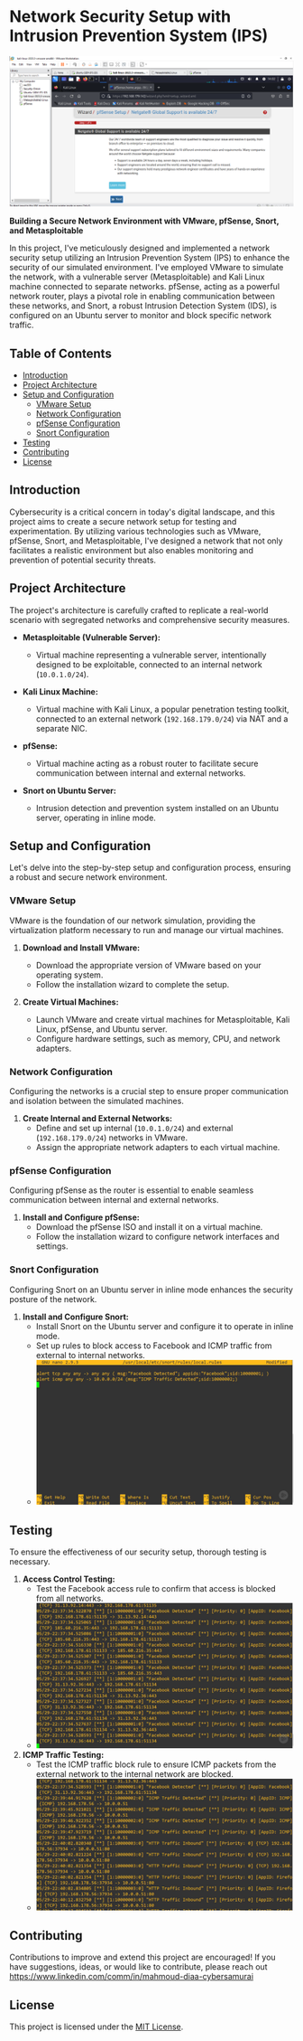 # Network Security Setup with Intrusion Prevention System (IPS)

![Project Image](https://github.com/ma7mouddiaa/pfSense-Snort-Security-Setup/blob/main/unknown_2023.10.05-21.02%20(2).png)

**Building a Secure Network Environment with VMware, pfSense, Snort, and Metasploitable**

In this project, I've meticulously designed and implemented a network security setup utilizing an Intrusion Prevention System (IPS) to enhance the security of our simulated environment. I've employed VMware to simulate the network, with a vulnerable server (Metasploitable) and Kali Linux machine connected to separate networks. pfSense, acting as a powerful network router, plays a pivotal role in enabling communication between these networks, and Snort, a robust Intrusion Detection System (IDS), is configured on an Ubuntu server to monitor and block specific network traffic.

## Table of Contents

- [Introduction](#introduction)
- [Project Architecture](#project-architecture)
- [Setup and Configuration](#setup-and-configuration)
  - [VMware Setup](#vmware-setup)
  - [Network Configuration](#network-configuration)
  - [pfSense Configuration](#pfsense-configuration)
  - [Snort Configuration](#snort-configuration)
- [Testing](#testing)
- [Contributing](#contributing)
- [License](#license)

## Introduction

Cybersecurity is a critical concern in today's digital landscape, and this project aims to create a secure network setup for testing and experimentation. By utilizing various technologies such as VMware, pfSense, Snort, and Metasploitable, I've designed a network that not only facilitates a realistic environment but also enables monitoring and prevention of potential security threats.

## Project Architecture

The project's architecture is carefully crafted to replicate a real-world scenario with segregated networks and comprehensive security measures.

- **Metasploitable (Vulnerable Server):**
  - Virtual machine representing a vulnerable server, intentionally designed to be exploitable, connected to an internal network (`10.0.1.0/24`).

- **Kali Linux Machine:**
  - Virtual machine with Kali Linux, a popular penetration testing toolkit, connected to an external network (`192.168.179.0/24`) via NAT and a separate NIC.

- **pfSense:**
  - Virtual machine acting as a robust router to facilitate secure communication between internal and external networks.

- **Snort on Ubuntu Server:**
  - Intrusion detection and prevention system installed on an Ubuntu server, operating in inline mode.

## Setup and Configuration

Let's delve into the step-by-step setup and configuration process, ensuring a robust and secure network environment.

### VMware Setup

VMware is the foundation of our network simulation, providing the virtualization platform necessary to run and manage our virtual machines.

1. **Download and Install VMware:**
   - Download the appropriate version of VMware based on your operating system.
   - Follow the installation wizard to complete the setup.

2. **Create Virtual Machines:**
   - Launch VMware and create virtual machines for Metasploitable, Kali Linux, pfSense, and Ubuntu server.
   - Configure hardware settings, such as memory, CPU, and network adapters.

### Network Configuration

Configuring the networks is a crucial step to ensure proper communication and isolation between the simulated machines.

1. **Create Internal and External Networks:**
   - Define and set up internal (`10.0.1.0/24`) and external (`192.168.179.0/24`) networks in VMware.
   - Assign the appropriate network adapters to each virtual machine.

### pfSense Configuration

Configuring pfSense as the router is essential to enable seamless communication between internal and external networks.

1. **Install and Configure pfSense:**
   - Download the pfSense ISO and install it on a virtual machine.
   - Follow the installation wizard to configure network interfaces and settings.

### Snort Configuration

Configuring Snort on an Ubuntu server in inline mode enhances the security posture of the network.

1. **Install and Configure Snort:**
   - Install Snort on the Ubuntu server and configure it to operate in inline mode.
   - Set up rules to block access to Facebook and ICMP traffic from external to internal networks.
   - ![Snort-Rules](https://github.com/ma7mouddiaa/pfSense-Snort-Security-Setup/blob/main/2023-10-09-11h43m51s483.png)

## Testing

To ensure the effectiveness of our security setup, thorough testing is necessary.

1. **Access Control Testing:**
   - Test the Facebook access rule to confirm that access is blocked from all networks.
   - ![alret-facebook-traffic](https://github.com/ma7mouddiaa/pfSense-Snort-Security-Setup/blob/main/2023-10-09-11h44m26s971.png)
2. **ICMP Traffic Testing:**
   - Test the ICMP traffic block rule to ensure ICMP packets from the external network to the internal network are blocked.
   - ![pinging-internal-network-alerted](https://github.com/ma7mouddiaa/pfSense-Snort-Security-Setup/blob/main/2023-10-09-11h44m40s521%20(2).png)



## Contributing

Contributions to improve and extend this project are encouraged! If you have suggestions, ideas, or would like to contribute, please reach out https://www.linkedin.com/comm/in/mahmoud-diaa-cybersamurai

## License

This project is licensed under the [MIT License](LICENSE).
